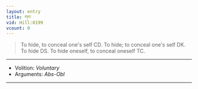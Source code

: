 ```yaml
---
layout: entry
title: གབ་
vid: Hill:0199
vcount: 0
---
```

> To hide, to conceal one's self CD\. To hide; to conceal one's self DK\. To hide DS\. To hide oneself, to conceal oneself TC\.

---
* Volition: _Voluntary_
* Arguments: _Abs-Obl_

---

